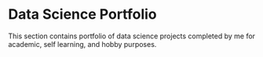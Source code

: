 # Data Science Portfolio

This section contains portfolio of data science projects completed by me for academic, self learning, and hobby purposes.


